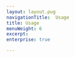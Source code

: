 ```yaml
---
layout: layout.pug
navigationTitle:  Usage
title: Usage
menuWeight: 6
excerpt:
enterprise: true

---
```





